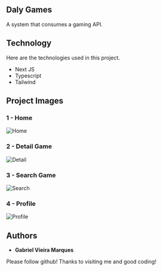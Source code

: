 ## Daly Games
A system that consumes a gaming API.

## Technology 

Here are the technologies used in this project.

* Next JS
* Typescript
* Tailwind

## Project Images

### 1 - Home

![Home](https://github.com/user-attachments/assets/555487be-ef19-41df-ae71-5d2b65955ec7)

### 2 - Detail Game

![Detail](https://github.com/user-attachments/assets/9f3b831b-041a-4b80-891a-ada7c73f9a0a)

### 3 - Search Game

![Search](https://github.com/user-attachments/assets/e8a964a2-02f8-4ae3-86d7-4055234398a2)

### 4 - Profile

![Profile](https://github.com/user-attachments/assets/45b5cf81-37e9-4af4-a8c6-fa8b49af4f73)

## Authors

* **Gabriel Vieira Marques** 

Please follow github!
Thanks to visiting me and good coding!

